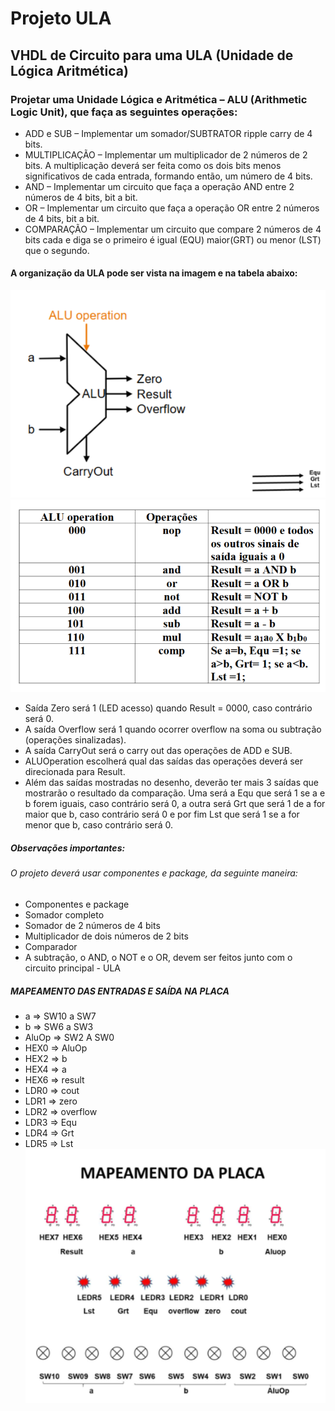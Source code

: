 # Projeto ULA

## VHDL de Circuito para uma ULA (Unidade de Lógica Aritmética)
### Projetar uma Unidade Lógica e Aritmética – ALU (Arithmetic Logic Unit), que faça as seguintes operações:
- ADD e SUB – Implementar um somador/SUBTRATOR ripple carry de 4 bits.
- MULTIPLICAÇÃO – Implementar um multiplicador de 2 números de 2 bits. A multiplicação deverá ser feita como os dois bits menos significativos de cada entrada, formando então, um número de 4 bits.
- AND – Implementar um circuito que faça a operação AND entre 2 números de 4 bits, bit a bit.
- OR – Implementar um circuito que faça a operação OR entre 2 números de 4 bits, bit a bit.
- COMPARAÇÃO – Implementar um circuito que compare 2 números de 4 bits cada e diga se o primeiro é igual (EQU) maior(GRT) ou menor (LST) que o segundo.
#### A organização da ULA pode ser vista na imagem e na tabela abaixo:
![ULA Exemplo](ExULA.png)
![Tabela Exemplo](ExTabela.png)
- Saída Zero será 1 (LED acesso) quando Result = 0000, caso contrário será 0.
- A saída Overflow será 1 quando ocorrer overflow na soma ou subtração (operações sinalizadas).
- A saída CarryOut será o carry out das operações de ADD e SUB.
- ALUOperation escolherá qual das saídas das operações deverá ser direcionada para Result.
- Além das saídas mostradas no desenho, deverão ter mais 3 saídas que mostrarão o resultado da comparação. Uma será a Equ que será 1 se a e b forem iguais, caso contrário será 0, a outra será Grt que será 1 de a for maior que b, caso contrário será 0 e por fim Lst que será 1 se a for menor que b, caso contrário será 0.

##### Observações importantes:
###### O projeto deverá usar componentes e package, da seguinte maneira:
- Componentes e package
- Somador completo
- Somador de 2 números de 4 bits
- Multiplicador de dois números de 2 bits
- Comparador
- A subtração, o AND, o NOT e o OR, devem ser feitos junto com o circuito principal - ULA

##### MAPEAMENTO DAS ENTRADAS E SAÍDA NA PLACA
- a => SW10 a SW7
- b => SW6 a SW3
- AluOp => SW2 A SW0
- HEX0 => AluOp
- HEX2 => b
- HEX4 => a
- HEX6 => result
- LDR0 => cout
- LDR1 => zero
- LDR2 => overflow
- LDR3 => Equ
- LDR4 => Grt
- LDR5 => Lst
![Mapeamento da Placa](MapPlaca.png)